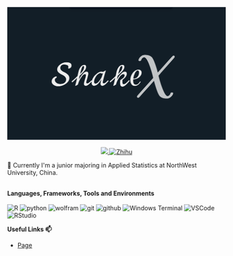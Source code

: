 <img src="https://github.com/starryious/starryious/blob/main/images/chi.png">
<p align="center">
</a>
 <a href="mailto:shakechi.wang@gmail.com">
 <img src="https://img.shields.io/badge/-shakechi.wang@gmail.com-c14438?style=flat-square&logo=Gmail&logoColor=white&link=mailto:shakechi.wang@gmail.com">
</a>
 <a>
  <a href="https://www.zhihu.com/people/ban-ban-88-99-17" target="_blank">
    <img src="https://img.shields.io/badge/知乎-Shakechi-0079FF.svg?style=flat-square&logo=zhihu&logoColor=white" alt="Zhihu">
</a>
</p>

🌱 Currently I'm a junior majoring in Applied Statistics at NorthWest University, China.

<p>
</br><strong>Languages, Frameworks, Tools and Environments</strong></br></br>
<img alt="R" src="https://img.shields.io/badge/R-blue?style=flat-square&logo=R" />
<img alt="python" src="https://img.shields.io/badge/-Python-74787a?style=flat-square&logo=python&logoColor=white" />
<img alt="wolfram" src="https://img.shields.io/badge/Mathematica-black?style=flat-square&logo=wolframmathematica&logoColor=%23DD1100" />
<img alt="git" src="https://img.shields.io/badge/-Git-5c2223?style=flat-square&logo=git&logoColor=white" />
<img alt="github" src="https://img.shields.io/badge/-GitHub-d13c74?style=flat-square&logo=github&logoColor=white" />
<img alt="Windows Terminal" src="https://img.shields.io/badge/-Terminal-36292f?style=flat-square&logo=Windows Terminal&logoColor=white" />


<img alt="VSCode" src="https://img.shields.io/badge/-VSCode-007ACC?style=flat-square&logo=Visual Studio Code&logoColor=white" />
<img alt="RStudio" src="https://img.shields.io/badge/Rstudio-grey?style=flat-square&logo=rstudio&logoColor=%2375AADB
" />

</p>


<strong>Useful Links 📫</strong>
* [Page](https://starryious.github.io/KamdenWang2003.github.io/)

